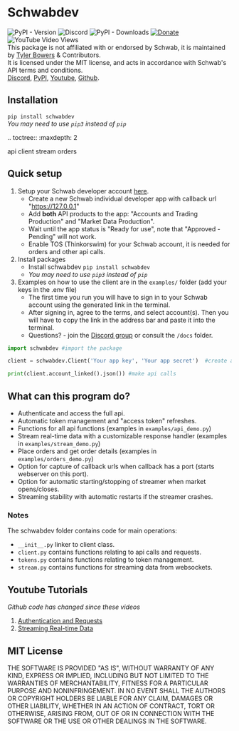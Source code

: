 # Schwabdev
![PyPI - Version](https://img.shields.io/pypi/v/schwabdev) ![Discord](https://img.shields.io/discord/1076596998150561873?logo=discord) ![PyPI - Downloads](https://img.shields.io/pypi/dm/schwabdev) [![Donate](https://img.shields.io/badge/Donate-PayPal-green.svg)](https://www.paypal.com/donate/?business=8VDFKHMBFSC2Q&no_recurring=0&currency_code=USD) ![YouTube Video Views](https://img.shields.io/youtube/views/kHbom0KIJwc?style=flat&logo=youtube)  
This package is not affiliated with or endorsed by Schwab, it is maintained by [Tyler Bowers](https://github.com/tylerebowers) & Contributors.   
It is licensed under the MIT license, and acts in accordance with Schwab's API terms and conditions.  
[Discord](https://discord.gg/m7SSjr9rs9), [PyPI](https://pypi.org/project/schwabdev/), [Youtube](https://youtube.com/playlist?list=PLs4JLWxBQIxpbvCj__DjAc0RRTlBz-TR8), [Github](https://github.com/tylerebowers/Schwab-API-Python).

## Installation 
`pip install schwabdev`  
*You may need to use `pip3` instead of `pip`*

.. toctree::
    :maxdepth: 2
   
   api
   client
   stream
   orders

## Quick setup
1. Setup your Schwab developer account [here](https://beta-developer.schwab.com/).
   - Create a new Schwab individual developer app with callback url "https://127.0.0.1"
   - Add **both** API products to the app: "Accounts and Trading Production" and "Market Data Production".  
   - Wait until the app status is "Ready for use", note that "Approved - Pending" will not work.
   - Enable TOS (Thinkorswim) for your Schwab account, it is needed for orders and other api calls.
2. Install packages
   - Install schwabdev `pip install schwabdev`
   - *You may need to use `pip3` instead of `pip`*
3. Examples on how to use the client are in the `examples/` folder (add your keys in the .env file)  
   - The first time you run you will have to sign in to your Schwab account using the generated link in the terminal. 
   - After signing in, agree to the terms, and select account(s). Then you will have to copy the link in the address bar and paste it into the terminal. 
   - Questions? - join the [Discord group](https://discord.gg/m7SSjr9rs9) or consult the `/docs` folder.  
```py
import schwabdev #import the package

client = schwabdev.Client('Your app key', 'Your app secret')  #create a client

print(client.account_linked().json()) #make api calls
```

## What can this program do?
 - Authenticate and access the full api. 
 - Automatic token management and "access token" refreshes.
 - Functions for all api functions (examples in `examples/api_demo.py`)
 - Stream real-time data with a customizable response handler (examples in `examples/stream_demo.py`)
 - Place orders and get order details (examples in `examples/orders_demo.py`)
 - Option for capture of callback urls when callback has a port (starts webserver on this port).
 - Option for automatic starting/stopping of streamer when market opens/closes.
 - Streaming stability with automatic restarts if the streamer crashes.

### Notes
The schwabdev folder contains code for main operations:   
 - `__init__.py` linker to client class.
 - `client.py` contains functions relating to api calls and requests.
 - `tokens.py` contains functions relating to token management.
 - `stream.py` contains functions for streaming data from websockets.

## Youtube Tutorials
*Github code has changed since these videos*
1. [Authentication and Requests](https://www.youtube.com/watch?v=kHbom0KIJwc&ab_channel=TylerBowers) 
2. [Streaming Real-time Data](https://www.youtube.com/watch?v=t7F2dUecgWc&list=PLs4JLWxBQIxpbvCj__DjAc0RRTlBz-TR8&index=2&ab_channel=TylerBowers) 

## MIT License

THE SOFTWARE IS PROVIDED "AS IS", WITHOUT WARRANTY OF ANY KIND, EXPRESS OR
IMPLIED, INCLUDING BUT NOT LIMITED TO THE WARRANTIES OF MERCHANTABILITY,
FITNESS FOR A PARTICULAR PURPOSE AND NONINFRINGEMENT. IN NO EVENT SHALL THE
AUTHORS OR COPYRIGHT HOLDERS BE LIABLE FOR ANY CLAIM, DAMAGES OR OTHER
LIABILITY, WHETHER IN AN ACTION OF CONTRACT, TORT OR OTHERWISE, ARISING FROM,
OUT OF OR IN CONNECTION WITH THE SOFTWARE OR THE USE OR OTHER DEALINGS IN THE
SOFTWARE.
